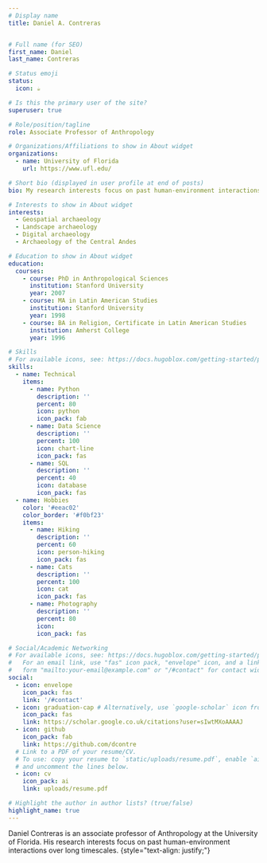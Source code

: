 ```yaml
---
# Display name
title: Daniel A. Contreras


# Full name (for SEO)
first_name: Daniel
last_name: Contreras

# Status emoji
status:
  icon: ☕️

# Is this the primary user of the site?
superuser: true

# Role/position/tagline
role: Associate Professor of Anthropology 

# Organizations/Affiliations to show in About widget
organizations:
  - name: University of Florida
    url: https://www.ufl.edu/

# Short bio (displayed in user profile at end of posts)
bio: My research interests focus on past human-environment interactions over long timescales.

# Interests to show in About widget
interests:
  - Geospatial archaeology 
  - Landscape archaeology 
  - Digital archaeology 
  - Archaeology of the Central Andes 

# Education to show in About widget
education:
  courses:
    - course: PhD in Anthropological Sciences
      institution: Stanford University
      year: 2007
    - course: MA in Latin American Studies
      institution: Stanford University
      year: 1998
    - course: BA in Religion, Certificate in Latin American Studies
      institution: Amherst College
      year: 1996

# Skills
# For available icons, see: https://docs.hugoblox.com/getting-started/page-builder/#icons
skills:
  - name: Technical
    items:
      - name: Python
        description: ''
        percent: 80
        icon: python
        icon_pack: fab
      - name: Data Science
        description: ''
        percent: 100
        icon: chart-line
        icon_pack: fas
      - name: SQL
        description: ''
        percent: 40
        icon: database
        icon_pack: fas
  - name: Hobbies
    color: '#eeac02'
    color_border: '#f0bf23'
    items:
      - name: Hiking
        description: ''
        percent: 60
        icon: person-hiking
        icon_pack: fas
      - name: Cats
        description: ''
        percent: 100
        icon: cat
        icon_pack: fas
      - name: Photography
        description: ''
        percent: 80
        icon: 
        icon_pack: fas

# Social/Academic Networking
# For available icons, see: https://docs.hugoblox.com/getting-started/page-builder/#icons
#   For an email link, use "fas" icon pack, "envelope" icon, and a link in the
#   form "mailto:your-email@example.com" or "/#contact" for contact widget.
social:
  - icon: envelope
    icon_pack: fas
    link: '/#contact'
  - icon: graduation-cap # Alternatively, use `google-scholar` icon from `ai` icon pack
    icon_pack: fas
    link: https://scholar.google.co.uk/citations?user=sIwtMXoAAAAJ
  - icon: github
    icon_pack: fab
    link: https://github.com/dcontre
  # Link to a PDF of your resume/CV.
  # To use: copy your resume to `static/uploads/resume.pdf`, enable `ai` icons in `params.yaml`,
  # and uncomment the lines below.
  - icon: cv
    icon_pack: ai
    link: uploads/resume.pdf

# Highlight the author in author lists? (true/false)
highlight_name: true
---
```


Daniel Contreras is an associate professor of Anthropology at the University of Florida. His research interests focus on past human-environment interactions over long timescales.
{style="text-align: justify;"}

